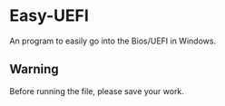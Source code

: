 # Easy-UEFI
An program to easily go into the Bios/UEFI in Windows.
## Warning
Before running the file, please save your work.
